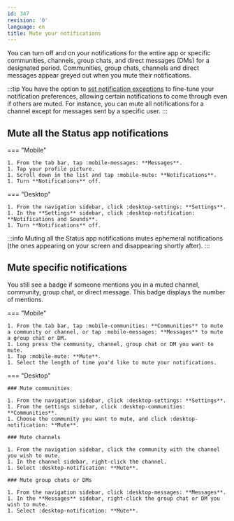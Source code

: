 ```yaml
---
id: 347
revision: '0'
language: en
title: Mute your notifications
---
```


You can turn off and on your notifications for the entire app or specific communities, channels, group chats, and direct messages (DMs) for a designated period. Communities, group chats, channels and direct messages appear greyed out when you mute their notifications.

:::tip
You have the option to [set notification exceptions](./set-notification-exceptions.md) to fine-tune your notification preferences, allowing certain notifications to come through even if others are muted. For instance, you can mute all notifications for a channel except for messages sent by a specific user.
:::

## Mute all the Status app notifications

=== "Mobile"

    1. From the tab bar, tap :mobile-messages: **Messages**.
    1. Tap your profile picture.
    1. Scroll down in the list and tap :mobile-mute: **Notifications**.
    1. Turn **Notifications** off.

=== "Desktop"

    1. From the navigation sidebar, click :desktop-settings: **Settings**.
    1. In the **Settings** sidebar, click :desktop-notification: **Notifications and Sounds**.
    1. Turn **Notifications** off.

:::info
Muting all the Status app notifications mutes ephemeral notifications (the ones appearing on your screen and disappearing shortly after).
:::

## Mute specific notifications

You still see a badge if someone mentions you in a muted channel, community, group chat, or direct message. This badge displays the number of mentions.

=== "Mobile"

    1. From the tab bar, tap :mobile-communities: **Communities** to mute a community or channel, or tap :mobile-messages: **Messages** to mute a group chat or DM.
    1. Long press the community, channel, group chat or DM you want to mute.
    1. Tap :mobile-mute: **Mute**.
    1. Select the length of time you'd like to mute your notifications.

=== "Desktop"

    ### Mute communities

    1. From the navigation sidebar, click :desktop-settings: **Settings**.
    1. From the settings sidebar, click :desktop-communities: **Communities**.
    1. Choose the community you want to mute, and click :desktop-notification: **Mute**.

    ### Mute channels

    1. From the navigation sidebar, click the community with the channel you wish to mute.
    1. In the channel sidebar, right-click the channel.
    1. Select :desktop-notification: **Mute**.

    ### Mute group chats or DMs

    1. From the navigation sidebar, click :desktop-messages: **Messages**.
    1. In the **Messages** sidebar, right-click the group chat or DM you wish to mute.
    1. Select :desktop-notification: **Mute**.
